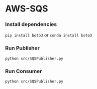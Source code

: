 # AWS-SQS

### Install dependencies

``` pip install boto3 ``` or ``` conda install boto3 ```

### Run Publisher

``` python src/SQSPublisher.py ```

### Run Consumer 

``` python src/SQSPublisher.py ```

